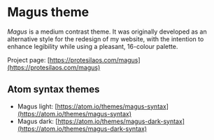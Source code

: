 # Magus theme

*Magus* is a medium contrast theme. It was originally developed as an alternative style for the redesign of my website, with the intention to enhance legibility while using a pleasant, 16-colour palette.

Project page: [https://protesilaos.com/magus](https://protesilaos.com/magus)

## Atom syntax themes

- Magus light: [https://atom.io/themes/magus-syntax](https://atom.io/themes/magus-syntax)
- Magus dark: [https://atom.io/themes/magus-dark-syntax](https://atom.io/themes/magus-dark-syntax)
